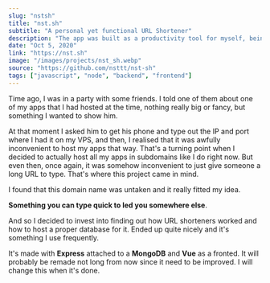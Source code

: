 ```yaml
---
slug: "nstsh"
title: "nst.sh"
subtitle: "A personal yet functional URL Shortener"
description: "The app was built as a productivity tool for myself, being able to use my domain to go fast to specific pages on all my devices was really something that I find convenient. Its built with a Express backend + MongoDB and a really small Vue frontend"
date: "Oct 5, 2020"
link: "https://nst.sh"
image: "/images/projects/nst_sh.webp"
source: "https://github.com/nsttt/nst-sh"
tags: ["javascript", "node", "backend", "frontend"]
---
```


Time ago, I was in a party with some friends. I told one of them about one of my apps that I had hosted at the time, nothing really big or fancy, but something I wanted to show him.

At that moment I asked him to get his phone and type out the IP and port where I had it on my VPS, and then, I realised that it was awfully inconvenient to host my apps that way. That's a turning point when I decided to actually host all my apps in subdomains like I do right now. But even then, once again, it was somehow inconvenient to just give someone a long URL to type. That's where this project came in mind.

I found that this domain name was untaken and it really fitted my idea.

**Something you can type quick to led you somewhere else**.

And so I decided to invest into finding out how URL shorteners worked and how to host a proper database for it. Ended up quite nicely and it's something I use frequently.

It's made with **Express** attached to a **MongoDB** and **Vue** as a fronted. It will probably be remade not long from now since it need to be improved. I will change this when it's done.
